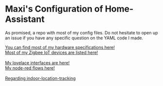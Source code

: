 # Maxi's Configuration of Home-Assistant
As promised, a repo with most of my config files.
Do not hesitate to open up an issue if you have any specific question on the YAML code I made.

[You can find most of my hardware specifications here!](documentation/hardware.md) <br>
[Most of my Zigbee IoT devices are listed here!](documentation/zigbee.md) <br>
<br>
[My lovelace interfaces are here!](.storage/) <br>
[My node-red flows here!](node-red/) <br>
<br>
[Regarding indoor-location-tracking](/documentation/indoor_localization.md)